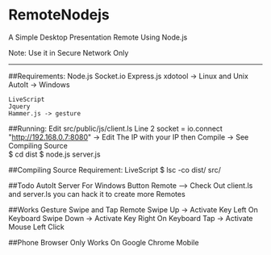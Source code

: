 RemoteNodejs
============

A Simple Desktop Presentation Remote Using Node.js

Note: Use it in Secure Network Only

---
##Requirements:
    Node.js
    Socket.io
    Express.js
    xdotool -> Linux and Unix
    AutoIt -> Windows
    
    LiveScript
    Jquery
    Hammer.js -> gesture
  
##Running:
    Edit src/public/js/client.ls Line 2
    socket = io.connect "http://192.168.0.7:8080" -> Edit The IP with your IP
    then Compile -> See Compiling Source    
    $ cd dist
    $ node.js server.js
    
##Compiling Source
    Requirement:
      LiveScript
    $ lsc -co dist/ src/

##Todo
    AutoIt Server For Windows
    Button Remote --> Check Out client.ls and server.ls you can hack it to create more Remotes
    
##Works
    Gesture Swipe and Tap Remote
    Swipe Up -> Activate Key Left On Keyboard
    Swipe Down -> Activate Key Right On Keyboard
    Tap -> Activate Mouse Left Click
    
##Phone Browser
    Only Works On Google Chrome Mobile
    

